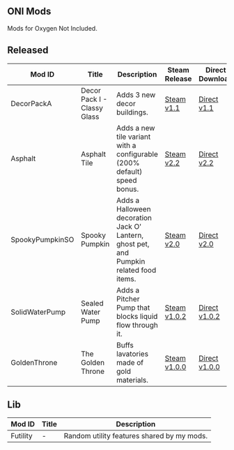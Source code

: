 ## ONI Mods
Mods for Oxygen Not Included.

## Released
| Mod ID | Title | Description | Steam Release | Direct Download |
|-|-|-|-|-|
| DecorPackA | Decor Pack I - Classy Glass | Adds 3 new decor buildings. | [Steam v1.1](https://steamcommunity.com/sharedfiles/filedetails/?id=2660131829) | [Direct v1.1](https://github.com/aki-art/ONI-Mods/releases/tag/v1.1.0.0-decorpack-i) |
| Asphalt | Asphalt Tile | Adds a new tile variant with a configurable (200% default) speed bonus. | [Steam v2.2](https://steamcommunity.com/sharedfiles/filedetails/?id=2185192990) | [Direct v2.2](https://github.com/aki-art/ONI-Mods/releases/tag/v2.2.0.0-asphalt-tile) |
| SpookyPumpkinSO | Spooky Pumpkin | Adds a Halloween decoration Jack O' Lantern,  ghost pet, and Pumpkin related food items. | [Steam v2.0](https://steamcommunity.com/sharedfiles/filedetails/?id=2266608310)| [Direct v2.0](https://github.com/aki-art/ONI-Mods/releases/tag/v2.0-spooky-pumpkin) |
| SolidWaterPump | Sealed Water Pump | Adds  a Pitcher Pump that blocks liquid flow through it. | [Steam v1.0.2](https://steamcommunity.com/sharedfiles/filedetails/?id=2732419691) | [Direct v1.0.2](https://github.com/aki-art/ONI-Mods/releases/tag/v1.0.1.0-sealed-pump) |
| GoldenThrone | The Golden Throne | Buffs lavatories made of gold materials. | [Steam v1.0.0](https://steamcommunity.com/sharedfiles/filedetails/?id=2787598894) | [Direct v1.0.0](https://github.com/aki-art/ONI-Mods/releases/tag/v1.0.0.0-goldenthrone) |

## Lib
| Mod ID | Title | Description |
|-|-|-|
| Futility | - | Random utility features shared by my mods.|